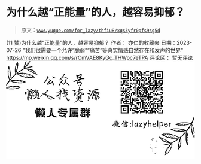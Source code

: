 # 为什么越“正能量”的人，越容易抑郁？

> 原文：[`www.yuque.com/for_lazy/thfiu8/xqs3yfr0pfs9sg5d`](https://www.yuque.com/for_lazy/thfiu8/xqs3yfr0pfs9sg5d)

<ne-h2 id="b2c62528" data-lake-id="b2c62528"><ne-heading-ext><ne-heading-anchor></ne-heading-anchor><ne-heading-fold></ne-heading-fold></ne-heading-ext><ne-heading-content><ne-text id="u26d8154c">(11 赞)为什么越“正能量”的人，越容易抑郁？</ne-text></ne-heading-content></ne-h2> <ne-p id="ue9e58095" data-lake-id="ue9e58095"><ne-text id="u6ec806ff">作者： 亦仁的收藏夹</ne-text></ne-p> <ne-p id="ufbf27ae2" data-lake-id="ufbf27ae2"><ne-text id="uf5d8c730">日期：2023-07-26</ne-text></ne-p> <ne-p id="ud4be7a9b" data-lake-id="ud4be7a9b"><ne-text id="uf71af1bf">"我们很需要一个允许“脆弱”“痛苦”等真实情感自然存在和发声的世界"</ne-text></ne-p> <ne-p id="u196c54f8" data-lake-id="u196c54f8">[<ne-text id="u0211c486">https://mp.weixin.qq.com/s/rCmVAE8KyGc_THWpc7eTPA</ne-text>](https://mp.weixin.qq.com/s/rCmVAE8KyGc_THWpc7eTPA)</ne-p> <ne-hole id="u16e00280" data-lake-id="u16e00280"><ne-card data-card-name="hr" data-card-type="block" id="rnAVm" data-event-boundary="card"><ne-p id="ud5016539" data-lake-id="ud5016539"><ne-text id="u7531e967">评论区：</ne-text></ne-p> <ne-p id="uf49231e9" data-lake-id="uf49231e9"><ne-text id="u6986924a">暂无评论</ne-text></ne-p> <ne-p id="u740ca093" data-lake-id="u740ca093"><ne-card data-card-name="image" data-card-type="inline" id="lU8HU" data-event-boundary="card">![](img/894d30a529e7c37bcd3392323c99941c.png)  <ne-hole id="uaafe37fe" data-lake-id="uaafe37fe"><ne-card data-card-name="hr" data-card-type="block" id="cShas" data-event-boundary="card"></ne-card></ne-hole></ne-card></ne-p></ne-card></ne-hole>